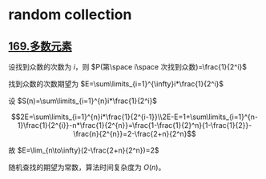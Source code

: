 # random collection

## [169.多数元素](../169.多数元素_1.java)

设找到众数的次数为 $i$，则 $P(第\space i\space 次找到众数)=\frac{1}{2^i}$

找到众数的次数期望为 $E=\sum\limits_{i=1}^{\infty}i*\frac{1}{2^i}$

设 $S(n)=\sum\limits_{i=1}^{n}i*\frac{1}{2^i}$

$$2E=\sum\limits_{i=1}^{n}i*\frac{1}{2^{i-1}}\\2E-E=1+\sum\limits_{i=1}^{n-1}\frac{1}{2^{i}}-n*\frac{1}{2^{n}}=\frac{1-\frac{1}{2}^n}{1-\frac{1}{2}}-\frac{n}{2^{n}}=2-\frac{2+n}{2^n}$$

故 $E=\lim_{n\to\infty}(2-\frac{2+n}{2^n})=2$

随机查找的期望为常数，算法时间复杂度为 $O(n)$。
